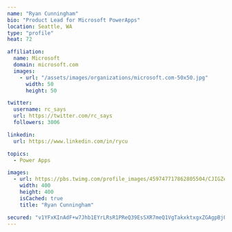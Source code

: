 ```yaml
---
name: "Ryan Cunningham"
bio: "Product Lead for Microsoft PowerApps"
location: Seattle, WA
type: "profile"
heat: 72

affiliation:
  name: Microsoft
  domain: microsoft.com
  images:
    - url: "/assets/images/organizations/microsoft.com-50x50.jpg"
      width: 50
      height: 50

twitter:
  username: rc_says
  url: https://twitter.com/rc_says
  followers: 3006

linkedin:
  url: https://www.linkedin.com/in/rycu

topics:
  - Power Apps

images:
  - url: https://pbs.twimg.com/profile_images/459747717862805504/CJIGZejd_400x400.png
    width: 400
    height: 400
    isCached: true
    title: "Ryan Cunningham"

secured: "v1YFxKInAdF+w7Jhb1EYrLRsR1PReQ39EsSXR7meQ1VgTakxktxgxZGAgpBjQrqWGT/HJgyv/FcrbCmmW+B20KtyBTQJJkMlMdT4wlB8Ctq1uRPX57zqC1Qvg6a+KN6Fszenz7lsm/p4XPGwJryJCVl4zDDGDkAdkKVvdCr9kC4B64tNN4pbh553Us5yJgAmfujfjCkeQv/104QiaoAgpoDD8GuADKeEMmJvPoeOdTw3eBpHW7MeF5LZbX7QD4R+97fvNC7X6v1lKoqKMRlKoyjM834/isLFKNUzsS3wnittoEFX26qLCbEyxP8Sbw+VJ1Zbf/EcRabUq3pR+C4uc5RYx3O2+LldJM84PJVFrCIk8eLIpoiqjbi7TXPsUoq1WYz0ZqTKTvfEUulNf+tap01NnaMAazWozXycjZgyiSc=;lPjsddXPKLffsWqQ2cs5ug=="
---
```


